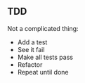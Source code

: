 ##  TDD

Not a complicated thing:
* Add a test
* See it fail
* Make all tests pass 
* Refactor
* Repeat until done